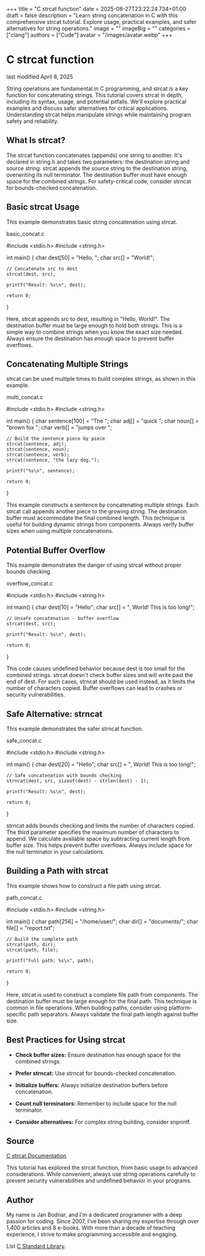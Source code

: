 +++
title = "C strcat function"
date = 2025-08-27T23:22:24.734+01:00
draft = false
description = "Learn string concatenation in C with this comprehensive strcat tutorial. Explore usage, practical examples, and safer alternatives for string operations."
image = ""
imageBig = ""
categories = ["clang"]
authors = ["Cude"]
avatar = "/images/avatar.webp"
+++

# C strcat function

last modified April 8, 2025

String operations are fundamental in C programming, and strcat is a
key function for concatenating strings. This tutorial covers strcat
in depth, including its syntax, usage, and potential pitfalls. We'll explore
practical examples and discuss safer alternatives for critical applications.
Understanding strcat helps manipulate strings while maintaining
program safety and reliability.

## What Is strcat?

The strcat function concatenates (appends) one string to another.
It's declared in string.h and takes two parameters: the destination
string and source string. strcat appends the source string to the
destination string, overwriting its null terminator. The destination buffer must
have enough space for the combined strings. For safety-critical code, consider
strncat for bounds-checked concatenation.

## Basic strcat Usage

This example demonstrates basic string concatenation using strcat.

basic_concat.c
  

#include &lt;stdio.h&gt;
#include &lt;string.h&gt;

int main() {
    char dest[50] = "Hello, ";
    char src[] = "World!";

    // Concatenate src to dest
    strcat(dest, src);

    printf("Result: %s\n", dest);

    return 0;
}

Here, strcat appends src to dest,
resulting in "Hello, World!". The destination buffer must be large enough to
hold both strings. This is a simple way to combine strings when you know the
exact size needed. Always ensure the destination has enough space to prevent
buffer overflows.

## Concatenating Multiple Strings

strcat can be used multiple times to build complex strings, as
shown in this example.

multi_concat.c
  

#include &lt;stdio.h&gt;
#include &lt;string.h&gt;

int main() {
    char sentence[100] = "The ";
    char adj[] = "quick ";
    char noun[] = "brown fox ";
    char verb[] = "jumps over ";

    // Build the sentence piece by piece
    strcat(sentence, adj);
    strcat(sentence, noun);
    strcat(sentence, verb);
    strcat(sentence, "the lazy dog.");

    printf("%s\n", sentence);

    return 0;
}

This example constructs a sentence by concatenating multiple strings. Each
strcat call appends another piece to the growing string. The
destination buffer must accommodate the final combined length. This technique is
useful for building dynamic strings from components. Always verify buffer sizes
when using multiple concatenations.

## Potential Buffer Overflow

This example demonstrates the danger of using strcat without proper
bounds checking.

overflow_concat.c
  

#include &lt;stdio.h&gt;
#include &lt;string.h&gt;

int main() {
    char dest[10] = "Hello";
    char src[] = ", World! This is too long!";
    
    // Unsafe concatenation - buffer overflow
    strcat(dest, src);

    printf("Result: %s\n", dest);

    return 0;
}

This code causes undefined behavior because dest is too small for
the combined strings. strcat doesn't check buffer sizes and will
write past the end of dest. For such cases, strncat
should be used instead, as it limits the number of characters copied. Buffer
overflows can lead to crashes or security vulnerabilities.

## Safe Alternative: strncat

This example demonstrates the safer strncat function.

safe_concat.c
  

#include &lt;stdio.h&gt;
#include &lt;string.h&gt;

int main() {
    char dest[20] = "Hello";
    char src[] = ", World! This is too long!";
    
    // Safe concatenation with bounds checking
    strncat(dest, src, sizeof(dest) - strlen(dest) - 1);

    printf("Result: %s\n", dest);

    return 0;
}

strncat adds bounds checking and limits the number of characters
copied. The third parameter specifies the maximum number of characters to
append. We calculate available space by subtracting current length from buffer
size. This helps prevent buffer overflows. Always include space for the null
terminator in your calculations.

## Building a Path with strcat

This example shows how to construct a file path using strcat.

path_concat.c
  

#include &lt;stdio.h&gt;
#include &lt;string.h&gt;

int main() {
    char path[256] = "/home/user/";
    char dir[] = "documents/";
    char file[] = "report.txt";

    // Build the complete path
    strcat(path, dir);
    strcat(path, file);

    printf("Full path: %s\n", path);

    return 0;
}

Here, strcat is used to construct a complete file path from
components. The destination buffer must be large enough for the final path.
This technique is common in file operations. When building paths, consider
using platform-specific path separators. Always validate the final path length
against buffer size.

## Best Practices for Using strcat

- **Check buffer sizes:** Ensure destination has enough space for the combined strings.

- **Prefer strncat:** Use strncat for bounds-checked concatenation.

- **Initialize buffers:** Always initialize destination buffers before concatenation.

- **Count null terminators:** Remember to include space for the null terminator.

- **Consider alternatives:** For complex string building, consider snprintf.

## Source

[C strcat Documentation](https://en.cppreference.com/w/c/string/byte/strcat)

This tutorial has explored the strcat function, from basic usage to
advanced considerations. While convenient, always use string operations carefully
to prevent security vulnerabilities and undefined behavior in your programs.

## Author

My name is Jan Bodnar, and I'm a dedicated programmer with a deep passion for
coding. Since 2007, I've been sharing my expertise through over 1,400 articles
and 8 e-books. With more than a decade of teaching experience, I strive to make
programming accessible and engaging.

List [C Standard Library](/all/#clang-std).